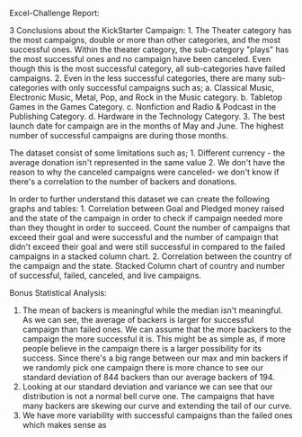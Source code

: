 Excel-Challenge Report:

3 Conclusions about the KickStarter Campaign:
    1. The Theater category has the most campaigns, double or more than other categories, and the most successful ones. 
        Within the theater category, the sub-category "plays" has the most successful ones and no campaign have been canceled. 
        Even though this is the most successful category, all sub-categories have failed campaigns.
    2. Even in the less successful categories, there are many sub-categories with only successful campaigns such as;
        a. Classical Music, Electronic Music, Metal, Pop, and Rock in the Music category.
        b. Tabletop Games in the Games Category.
        c. Nonfiction and Radio & Podcast in the Publishing Category.
        d. Hardware in the Technology Category.
    3. The best launch date for campaign are in the months of May and June. The highest number of successful campaigns are during those months.

The dataset consist of some limitations such as;
    1. Different currency - the average donation isn't represented in the same value
    2. We don't have the reason to why the canceled campaigns were canceled- we don't know if there's a correlation to the number of backers and donations. 


In order to further understand this dataset we can create the following graphs and tables:
    1. Correlation between Goal and Pledged money raised and the state of the campaign in order to check if campaign needed more than they thought in order to succeed.
        Count the number of campaigns that exceed their goal and were successful and the number of campaign that didn't exceed their goal and were still successful in compared to the failed campaigns in a stacked column chart.
    2. Correlation between the country of the campaign and the state. 
        Stacked Column chart of country and number of successful, failed, canceled, and live campaigns. 


Bonus Statistical Analysis:

1. The mean of backers is meaningful while the median isn't meaningful.
    As we can see, the average of backers is larger for successful campaign than failed ones. We can assume that the more backers to the campaign the more successful it is. 
    This might be as simple as, if more people believe in the campaign there is a larger possibility for its success. 
    Since there's a big range between our max and min backers if we randomly pick one campaign there is more chance to see our standard deviation of 844 backers than our average backers of 194.
2. Looking at our standard deviation and variance we can see that our distribution is not a normal bell curve one.
    The campaigns that have many backers are skewing our curve and extending the tail of our curve.
3. We have more variability with successful campaigns than the failed ones which makes sense as    